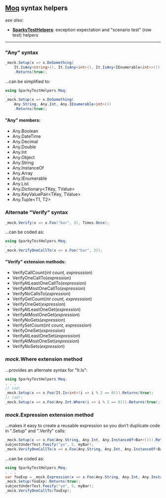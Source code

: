 ## [Moq](https://github.com/moq) syntax helpers ##

_see also_:
* **[SparkyTestHelpers](https://www.nuget.org/packages/SparkyTestHelpers/)**: exception expectation and "scenario test" (row test) helpers

---

### "Any" syntax

```csharp
_mock.Setup(x => x.DoSomething(
    It.IsAny<string>(), It.IsAny<int>(), It.IsAny<IEnumerable<int>>())
    .Returns(true);
```
...can be simplified to:
```csharp
using SparkyTestHelpers.Moq;
. . .
_mock.Setup(x => x.DoSomething(
    Any.String, Any.Int, Any.IEnumerable<int>()) 
    .Returns(true);
```

#### "Any" members:
* Any.Boolean
* Any.DateTime
* Any.Decimal
* Any.Double
* Any.Int
* Any.Object
* Any.String
* Any.InstanceOf<T>
* Any.Array<T>
* Any.IEnumerable<T>
* Any.List<T>
* Any.Dictionary<TKey, TValue>
* Any.KeyValuePair<TKey, TValue>
* Any.Tuple<T1, T2>

### Alternate "Verify" syntax

```csharp
_mock.Verify(x => x.Foo("bar", 3), Times.Once);
```
...can be coded as:
```csharp
using SparkyTestHelpers.Moq;
. . .
_mock.VerifyOneCallTo(x => x.Foo("bar", 3));
```

#### "Verify" extension methods:
* VerifyCallCount(*int count, expresssion*)
* VerifyOneCallTo(*expression*)
* VerifyAtLeastOneCallTo(*expression*)
* VerifyAtMostOneCallTo(*expression*)
* VerifyNoCallsTo(*expression*)
* VerifyGetCount(*int count, expresssion*)
* VerifyOneGet(*expression*)
* VerifyAtLeastOneGet(*expression*)
* VerifyAtMostOneGet(*expression*)
* VerifyNoGets(*expression*)
* VerifySetCount(*int count, expresssion*)
* VerifyOneSet(*expression*)
* VerifyAtLeastOneSet(*expression*)
* VerifyAtMostOneSet(*expression*)
* VerifyNoSets(*expression*)

### *mock*.Where extension method
...provides an alternate syntax for "It.Is":
```csharp
using SparkyTestHelpers.Moq;
. . .
// sad:
_mock.Setup(x => x.Foo(It.Is<int>(i => i % 2 == 0))).Returns(true);
// rad!:
_mock.Setup(x => x.Foo(Any.Int.Where(i => i % 2 == 0))).Returns(true);
```
### *mock*.Expression extension method
...makes it easy to create a reusable expression so you don't duplicate code in ".Setup" and ".Verify" calls:
```csharp
_mock.Setup(x => x.Foo(Any.String, Any.Int, Any.InstanceOf<Bar>())).Returns(true);
subjectUnderTest.Fooify("yo", 5, myBar);
_mock.VerifyOneCallTo(x => x.Foo(Any.String, Any.Int, Any.InstanceOf<Bar>()));
```
...can be coded as:
```csharp
using SparkyTestHelpers.Moq;
. . .
var fooExp = _mock.Expression(x => x.Foo(Any.String, Any.Int, Any.InstanceOf<Bar>()));
_mock.Setup(fooExp).Returns(true);
subjectUnderTest.Fooify("yo", 5, myBar);
_mock.VerifyOneCallTo(fooExp);
```